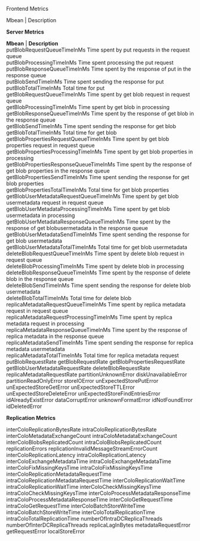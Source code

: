 Frontend Metrics

Mbean	 |        Description      

**Server Metrics**

**Mbean**	                        |                          **Description**  
putBlobRequestQueueTimeInMs                         Time spent by put requests in the request queue  
putBlobProcessingTimeInMs                           Time spent processing the put request  
putBlobResponseQueueTimeInMs                        Time spent by the response of put in the response queue  
putBlobSendTimeInMs                                 Time spent sending the response for put  
putBlobTotalTimeInMs                                Total time for put  
getBlobRequestQueueTimeInMs                         Time spent by get blob request in request queue  
getBlobProcessingTimeInMs                           Time spent by get blob in processing  
getBlobResponseQueueTimeInMs                        Time spent by the response of get blob in the response queue  
getBlobSendTimeInMs                                 Time spent sending the response for get blob  
getBlobTotalTimeInMs                                Total time for get blob  
getBlobPropertiesRequestQueueTimeInMs               Time spent by get blob properties request in request queue  
getBlobPropertiesProcessingTimeInMs                 Time spent by get blob properties in processing  
getBlobPropertiesResponseQueueTimeInMs              Time spent by the response of get blob properties in the response queue  
getBlobPropertiesSendTimeInMs                       Time spent sending the response for get blob properties  
getBlobPropertiesTotalTimeInMs                      Total time for get blob properties  
getBlobUserMetadataRequestQueueTimeInMs             Time spent by get blob usermetadata request in request queue  
getBlobUserMetadataProcessingTimeInMs               Time spent by get blob usermetadata in processing  
getBlobUserMetadataResponseQueueTimeInMs            Time spent by the response of get blobusermetadata in the response queue  
getBlobUserMetadataSendTimeInMs                     Time spent sending the response for get blob usermetadata  
getBlobUserMetadataTotalTimeInMs                    Total time for get blob usermetadata  
deleteBlobRequestQueueTimeInMs                      Time spent by delete blob request in request queue  
deleteBlobProcessingTimeInMs                        Time spent by delete blob in processing  
deleteBlobResponseQueueTimeInMs                     Time spent by the response of delete blob in the response queue  
deleteBlobSendTimeInMs                              Time spent sending the response for delete blob usermetadata  
deleteBlobTotalTimeInMs                             Total time for delete blob  
replicaMetadataRequestQueueTimeInMs                 Time spent by replica metadata request in request queue  
replicaMetadataRequestProcessingTimeInMs            Time spent by replica metadata request in processing  
replicaMetadataResponseQueueTimeInMs                Time spent by the response of replica metadata in the response queue  
replicaMetadataSendTimeInMs                         Time spent sending the response for replica metadata usermetadata  
replicaMetadataTotalTimeInMs                        Total time for replica metadata request  
putBlobRequestRate
getBlobRequestRate
getBlobPropertiesRequestRate
getBlobUserMetadataRequestRate
deleteBlobRequestRate
replicaMetadataRequestRate
partitionUnknownError
diskUnavailableError
partitionReadOnlyError
storeIOError
unExpectedStorePutError
unExpectedStoreGetError
unExpectedStoreTTLError
unExpectedStoreDeleteError
unExpectedStoreFindEntriesError
idAlreadyExistError
dataCorruptError
unknownFormatError
idNotFoundError
idDeletedError

**Replication Metrics**

interColoReplicationBytesRate
intraColoReplicationBytesRate
interColoMetadataExchangeCount
intraColoMetadataExchangeCount
interColoBlobsReplicatedCount
intraColoBlobsReplicatedCount
replicationErrors
replicationInvalidMessageStreamErrorCount
interColoReplicationLatency
intraColoReplicationLatency
interColoExchangeMetadataTime
intraColoExchangeMetadataTime
interColoFixMissingKeysTime
intraColoFixMissingKeysTime
interColoReplicationMetadataRequestTime
intraColoReplicationMetadataRequestTime
interColoReplicationWaitTime
intraColoReplicationWaitTime
interColoCheckMissingKeysTime
intraColoCheckMissingKeysTime
interColoProcessMetadataResponseTime
intraColoProcessMetadataResponseTime
interColoGetRequestTime
intraColoGetRequestTime
interColoBatchStoreWriteTime
intraColoBatchStoreWriteTime
interColoTotalReplicationTime
intraColoTotalReplicationTime
numberOfIntraDCReplicaThreads
numberOfInterDCReplicaThreads
replicaLagInBytes 
metadataRequestError
getRequestError
localStoreError